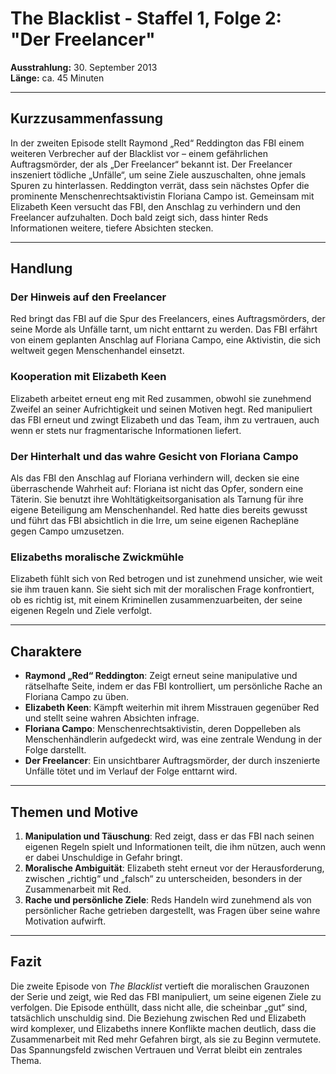 # The Blacklist - Staffel 1, Folge 2: "Der Freelancer"

**Ausstrahlung:** 30. September 2013  
**Länge:** ca. 45 Minuten

---

## Kurzzusammenfassung
In der zweiten Episode stellt Raymond „Red“ Reddington das FBI einem weiteren Verbrecher auf der Blacklist vor – einem gefährlichen Auftragsmörder, der als „Der Freelancer“ bekannt ist. Der Freelancer inszeniert tödliche „Unfälle“, um seine Ziele auszuschalten, ohne jemals Spuren zu hinterlassen. Reddington verrät, dass sein nächstes Opfer die prominente Menschenrechtsaktivistin Floriana Campo ist. Gemeinsam mit Elizabeth Keen versucht das FBI, den Anschlag zu verhindern und den Freelancer aufzuhalten. Doch bald zeigt sich, dass hinter Reds Informationen weitere, tiefere Absichten stecken.

---

## Handlung

### Der Hinweis auf den Freelancer
Red bringt das FBI auf die Spur des Freelancers, eines Auftragsmörders, der seine Morde als Unfälle tarnt, um nicht enttarnt zu werden. Das FBI erfährt von einem geplanten Anschlag auf Floriana Campo, eine Aktivistin, die sich weltweit gegen Menschenhandel einsetzt.

### Kooperation mit Elizabeth Keen
Elizabeth arbeitet erneut eng mit Red zusammen, obwohl sie zunehmend Zweifel an seiner Aufrichtigkeit und seinen Motiven hegt. Red manipuliert das FBI erneut und zwingt Elizabeth und das Team, ihm zu vertrauen, auch wenn er stets nur fragmentarische Informationen liefert.

### Der Hinterhalt und das wahre Gesicht von Floriana Campo
Als das FBI den Anschlag auf Floriana verhindern will, decken sie eine überraschende Wahrheit auf: Floriana ist nicht das Opfer, sondern eine Täterin. Sie benutzt ihre Wohltätigkeitsorganisation als Tarnung für ihre eigene Beteiligung am Menschenhandel. Red hatte dies bereits gewusst und führt das FBI absichtlich in die Irre, um seine eigenen Rachepläne gegen Campo umzusetzen.

### Elizabeths moralische Zwickmühle
Elizabeth fühlt sich von Red betrogen und ist zunehmend unsicher, wie weit sie ihm trauen kann. Sie sieht sich mit der moralischen Frage konfrontiert, ob es richtig ist, mit einem Kriminellen zusammenzuarbeiten, der seine eigenen Regeln und Ziele verfolgt.

---

## Charaktere

- **Raymond „Red“ Reddington**: Zeigt erneut seine manipulative und rätselhafte Seite, indem er das FBI kontrolliert, um persönliche Rache an Floriana Campo zu üben.
- **Elizabeth Keen**: Kämpft weiterhin mit ihrem Misstrauen gegenüber Red und stellt seine wahren Absichten infrage.
- **Floriana Campo**: Menschenrechtsaktivistin, deren Doppelleben als Menschenhändlerin aufgedeckt wird, was eine zentrale Wendung in der Folge darstellt.
- **Der Freelancer**: Ein unsichtbarer Auftragsmörder, der durch inszenierte Unfälle tötet und im Verlauf der Folge enttarnt wird.

---

## Themen und Motive

1. **Manipulation und Täuschung**: Red zeigt, dass er das FBI nach seinen eigenen Regeln spielt und Informationen teilt, die ihm nützen, auch wenn er dabei Unschuldige in Gefahr bringt.
2. **Moralische Ambiguität**: Elizabeth steht erneut vor der Herausforderung, zwischen „richtig“ und „falsch“ zu unterscheiden, besonders in der Zusammenarbeit mit Red.
3. **Rache und persönliche Ziele**: Reds Handeln wird zunehmend als von persönlicher Rache getrieben dargestellt, was Fragen über seine wahre Motivation aufwirft.

---

## Fazit
Die zweite Episode von *The Blacklist* vertieft die moralischen Grauzonen der Serie und zeigt, wie Red das FBI manipuliert, um seine eigenen Ziele zu verfolgen. Die Episode enthüllt, dass nicht alle, die scheinbar „gut“ sind, tatsächlich unschuldig sind. Die Beziehung zwischen Red und Elizabeth wird komplexer, und Elizabeths innere Konflikte machen deutlich, dass die Zusammenarbeit mit Red mehr Gefahren birgt, als sie zu Beginn vermutete. Das Spannungsfeld zwischen Vertrauen und Verrat bleibt ein zentrales Thema.
